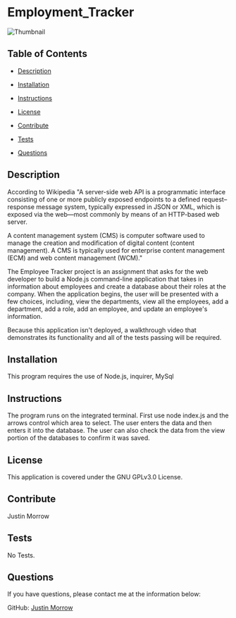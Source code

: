 # Employment_Tracker
![Thumbnail](https://drive.google.com/file/d/1z112wCkEffgShpI0iOMG-JZx-L5DNdA_/view)

## Table of Contents

- [Description](#Description)

- [Installation](#Installation)

- [Instructions](#Instructions)

- [License](#License)

- [Contribute](#Contribute)

- [Tests](#Tests)

- [Questions](#Questions)

## Description

According to Wikipedia "A server-side web API is a programmatic interface consisting of one or more publicly exposed endpoints to a defined request–response message system, typically expressed in JSON or XML, which is exposed via the web—most commonly by means of an HTTP-based web server.

A content management system (CMS) is computer software used to manage the creation and modification of digital content (content management). A CMS is typically used for enterprise content management (ECM) and web content management (WCM)."

The Employee Tracker project is an assignment that asks for the web developer to build a Node.js command-line application that takes in information about employees and create a database about their roles at the company. When the application begins, the user will be presented with a few choices, including, view the departments, view all the employees, add a department, add a role, add an employee, and update an employee's information.

Because this application isn't deployed, a walkthrough video that demonstrates its functionality and all of the tests passing will be required. 

## Installation

This program requires the use of Node.js, inquirer, MySql


## Instructions

The program runs on the integrated terminal. First use node index.js and the arrows control which area to select. The user enters the data and then enters it into the database. The user can also check the data from the view portion of the databases to confirm it was saved. 

## License

This application is covered under the GNU GPLv3.0 License.

## Contribute

Justin Morrow

## Tests

No Tests.

## Questions

If you have questions, please contact me at the information below:

GitHub: [Justin Morrow](https://github.com/Justin-Morrow)
